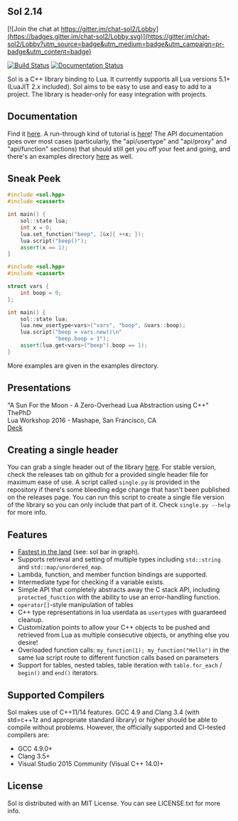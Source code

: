 ## Sol 2.14

[![Join the chat at https://gitter.im/chat-sol2/Lobby](https://badges.gitter.im/chat-sol2/Lobby.svg)](https://gitter.im/chat-sol2/Lobby?utm_source=badge&utm_medium=badge&utm_campaign=pr-badge&utm_content=badge)

[![Build Status](https://travis-ci.org/ThePhD/sol2.svg?branch=develop)](https://travis-ci.org/ThePhD/sol2)
[![Documentation Status](https://readthedocs.org/projects/sol2/badge/?version=latest)](http://sol2.readthedocs.io/en/latest/?badge=latest)

Sol is a C++ library binding to Lua. It currently supports all Lua versions 5.1+ (LuaJIT 2.x included). Sol aims to be easy to use and easy to add to a project.
The library is header-only for easy integration with projects.

## Documentation

Find it [here](http://sol2.rtfd.io/). A run-through kind of tutorial is [here](http://sol2.readthedocs.io/en/latest/tutorial/all-the-things.html)! The API documentation goes over most cases (particularly, the "api/usertype" and "api/proxy" and "api/function" sections) that should still get you off your feet and going, and there's an examples directory [here](https://github.com/ThePhD/sol2/tree/develop/examples) as well.

## Sneak Peek

```cpp
#include <sol.hpp>
#include <cassert>

int main() {
    sol::state lua;
    int x = 0;
    lua.set_function("beep", [&x]{ ++x; });
    lua.script("beep()");
    assert(x == 1);
}
```

```cpp
#include <sol.hpp>
#include <cassert>

struct vars {
    int boop = 0;
};

int main() {
    sol::state lua;
    lua.new_usertype<vars>("vars", "boop", &vars::boop);
    lua.script("beep = vars.new()\n"
               "beep.boop = 1");
    assert(lua.get<vars>("beep").boop == 1);
}
```

More examples are given in the examples directory.

## Presentations

"A Sun For the Moon - A Zero-Overhead Lua Abstraction using C++"  
ThePhD  
Lua Workshop 2016 - Mashape, San Francisco, CA  
[Deck](https://github.com/ThePhD/sol2/blob/develop/docs/presentations/ThePhD%20-%20No%20Overhead%20C%20Abstraction%20-%202016.10.14.pdf)

## Creating a single header

You can grab a single header out of the library [here](https://github.com/ThePhD/sol2/tree/develop/single/sol). For stable version, check the releases tab on github for a provided single header file for maximum ease of use. A script called `single.py` is provided in the repository if there's some bleeding edge change that hasn't been published on the releases page. You can run this script to create a single file version of the library so you can only include that part of it. Check `single.py --help` for more info.

## Features

- [Fastest in the land](http://sol2.readthedocs.io/en/latest/benchmarks.html) (see: sol bar in graph).
- Supports retrieval and setting of multiple types including `std::string` and `std::map/unordered_map`.
- Lambda, function, and member function bindings are supported.
- Intermediate type for checking if a variable exists.
- Simple API that completely abstracts away the C stack API, including `protected_function` with the ability to use an error-handling function.
- `operator[]`-style manipulation of tables
- C++ type representations in lua userdata as `usertype`s with guaranteed cleanup.
- Customization points to allow your C++ objects to be pushed and retrieved from Lua as multiple consecutive objects, or anything else you desire!
- Overloaded function calls: `my_function(1); my_function("Hello")` in the same lua script route to different function calls based on parameters
- Support for tables, nested tables, table iteration with `table.for_each` / `begin()` and `end()` iterators.

## Supported Compilers

Sol makes use of C++11/14 features. GCC 4.9 and Clang 3.4 (with std=c++1z and appropriate standard library) or higher should be able to compile without problems. However, the
officially supported and CI-tested compilers are:

- GCC 4.9.0+
- Clang 3.5+
- Visual Studio 2015 Community (Visual C++ 14.0)+

## License

Sol is distributed with an MIT License. You can see LICENSE.txt for more info.
